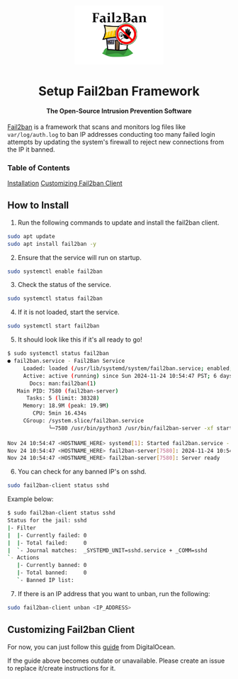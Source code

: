 <div align="center">
  <p><a href="https://github.com/fail2ban/fail2ban"><img alt="pi-hole" src="../media/services/fail2ban.png" width="200px"/></a></p>
  <h1>Setup Fail2ban Framework</h1>
  <h4>The Open-Source Intrusion Prevention Software</h4>
</div>

[Fail2ban](https://github.com/fail2ban/fail2ban) is a framework that scans and monitors log files like `var/log/auth.log` to ban IP addresses conducting too many failed login attempts by updating the system's firewall to reject new connections from the IP it banned.

### Table of Contents
[Installation](#how-to-install)
[Customizing Fail2ban Client](#customizing-fail2ban-client)

## How to Install
1. Run the following commands to update and install the fail2ban client.
```sh
sudo apt update
sudo apt install fail2ban -y
```

2. Ensure that the service will run on startup.
```sh
sudo systemctl enable fail2ban
```

3. Check the status of the service.
```sh
sudo systemctl status fail2ban
```

4. If it is not loaded, start the service.
```sh
sudo systemctl start fail2ban
```

5. It should look like this if it's all ready to go!
```sh
$ sudo systemctl status fail2ban
● fail2ban.service - Fail2Ban Service
     Loaded: loaded (/usr/lib/systemd/system/fail2ban.service; enabled; preset: enabled)
     Active: active (running) since Sun 2024-11-24 10:54:47 PST; 6 days ago
       Docs: man:fail2ban(1)
   Main PID: 7580 (fail2ban-server)
      Tasks: 5 (limit: 38328)
     Memory: 18.9M (peak: 19.9M)
        CPU: 5min 16.434s
     CGroup: /system.slice/fail2ban.service
             └─7580 /usr/bin/python3 /usr/bin/fail2ban-server -xf start

Nov 24 10:54:47 <HOSTNAME_HERE> systemd[1]: Started fail2ban.service - Fail2Ban Service.
Nov 24 10:54:47 <HOSTNAME_HERE> fail2ban-server[7580]: 2024-11-24 10:54:47,700 fail2ban.configreader   [7580]: WARNING WARNING 'allowipv6' not defined in 'Definition'. Using default one: 'auto'>
Nov 24 10:54:47 <HOSTNAME_HERE> fail2ban-server[7580]: Server ready
```

6. You can check for any banned IP's on sshd.
```sh
sudo fail2ban-client status sshd
```

Example below:
```sh
$ sudo fail2ban-client status sshd
Status for the jail: sshd
|- Filter
|  |- Currently failed: 0
|  |- Total failed:     0
|  `- Journal matches:  _SYSTEMD_UNIT=sshd.service + _COMM=sshd
`- Actions
   |- Currently banned: 0
   |- Total banned:     0
   `- Banned IP list:
```

7. If there is an IP address that you want to unban, run the following:
```sh
sudo fail2ban-client unban <IP_ADDRESS>
```

## Customizing Fail2ban Client
For now, you can just follow this [guide](https://www.digitalocean.com/community/tutorials/how-to-protect-ssh-with-fail2ban-on-ubuntu-20-04#step-2-configuring-fail2ban) from DigitalOcean.

If the guide above becomes outdate or unavailable. Please create an issue to replace it/create instructions for it.
